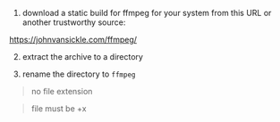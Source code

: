 1. download a static build for ffmpeg for your system from this URL or another trustworthy source:

https://johnvansickle.com/ffmpeg/

2. extract the archive to a directory

3. rename the directory to `ffmpeg`

> no file extension

> file must be +x
